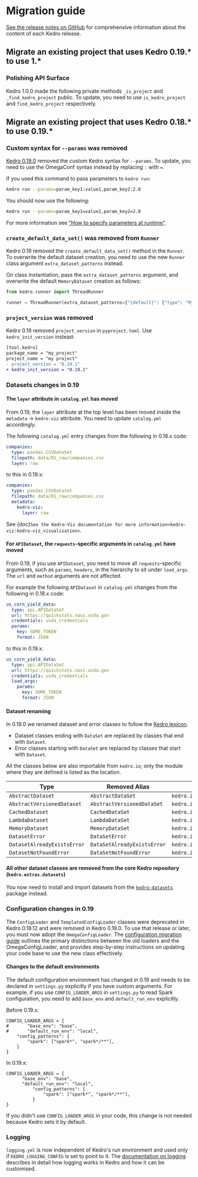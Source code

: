 # Migration guide

[See the release notes on GitHub](https://github.com/kedro-org/kedro/releases/) for comprehensive information about the content of each Kedro release.

## Migrate an existing project that uses Kedro 0.19.* to use 1.*

### Polishing API Surface
Kedro 1.0.0 made the following private methods `_is_project` and `_find_kedro_project` public. To update, you need to use `is_kedro_project` and `find_kedro_project` respectively.

## Migrate an existing project that uses Kedro 0.18.* to use 0.19.*

### Custom syntax for `--params` was removed
[Kedro 0.19.0](https://github.com/kedro-org/kedro/releases/tag/0.19.0) removed the custom Kedro syntax for `--params`. To update, you need to use the OmegaConf syntax instead by replacing `:` with `=`.

If you used this command to pass parameters to `kedro run`:

```bash
kedro run --params=param_key1:value1,param_key2:2.0
```
You should now use the following:

```bash
kedro run --params=param_key1=value1,param_key2=2.0
```

For more information see ["How to specify parameters at runtime"](https://docs.kedro.org/en/stable/configuration/parameters.html#how-to-specify-parameters-at-runtime).

### `create_default_data_set()` was removed from `Runner`
Kedro 0.19 removed the `create_default_data_set()` method in the `Runner`. To overwrite the default dataset creation, you need to use the new `Runner` class argument `extra_dataset_patterns` instead.

On class instantiation, pass the `extra_dataset_patterns` argument, and overwrite the default `MemoryDataset` creation as follows:

```python
from kedro.runner import ThreadRunner

runner = ThreadRunner(extra_dataset_patterns={"{default}": {"type": "MyCustomDataset"}})
```

### `project_version` was removed
Kedro 0.19 removed `project_version` in `pyproject.toml`. Use `kedro_init_version` instead:

```diff
[tool.kedro]
package_name = "my_project"
project_name = "my project"
- project_version = "0.19.1"
+ kedro_init_version = "0.19.1"
```

### Datasets changes in 0.19

#### The `layer` attribute in `catalog.yml` has moved
From 0.19, the `layer` attribute at the top level has been  moved inside the `metadata` -> `kedro-viz` attribute. You need to update `catalog.yml` accordingly.

The following `catalog.yml` entry changes from the following in 0.18.x code:

```yaml
companies:
  type: pandas.CSVDataSet
  filepath: data/01_raw/companies.csv
  layer: raw
```

to this in 0.19.x:

```yaml
companies:
  type: pandas.CSVDataset
  filepath: data/01_raw/companies.csv
  metadata:
    kedro-viz:
      layer: raw
```

See {doc}`See the Kedro-Viz documentation for more information<kedro-viz:kedro-viz_visualisation>`.


#### For `APIDataset`, the `requests`-specific arguments in `catalog.yml` have moved
From 0.19, if you use `APIDataset`, you need to move all `requests`-specific arguments, such as `params`, `headers`, in the hierarchy to sit under `load_args`. The `url` and `method` arguments are not affected.

For example the following `APIDataset` in `catalog.yml` changes from the following in 0.18.x code:

```yaml
us_corn_yield_data:
  type: api.APIDataSet
  url: https://quickstats.nass.usda.gov
  credentials: usda_credentials
  params:
    key: SOME_TOKEN
    format: JSON
```

to this in 0.19.x:

```yaml
us_corn_yield_data:
  type: api.APIDataSet
  url: https://quickstats.nass.usda.gov
  credentials: usda_credentials
  load_args:
    params:
      key: SOME_TOKEN
      format: JSON
```

#### Dataset renaming
In 0.19.0 we renamed dataset and error classes to follow the [Kedro lexicon](https://github.com/kedro-org/kedro/wiki/Kedro-documentation-style-guide).

* Dataset classes ending with `DataSet` are replaced by classes that end with `Dataset`.
* Error classes starting with `DataSet` are replaced by classes that start with `Dataset`.

All the classes below are also importable from `kedro.io`; only the module where they are defined is listed as the location.

| Type                        | Removed Alias               | Location                       |
| --------------------------- | --------------------------- | ------------------------------ |
| `AbstractDataset`           | `AbstractDataSet`           | `kedro.io.core`                |
| `AbstractVersionedDataset`  | `AbstractVersionedDataSet`  | `kedro.io.core`                |
| `CachedDataset`             | `CachedDataSet`             | `kedro.io.cached_dataset`      |
| `LambdaDataset`             | `LambdaDataSet`             | `kedro.io.lambda_dataset`      |
| `MemoryDataset`             | `MemoryDataSet`             | `kedro.io.memory_dataset`      |
| `DatasetError`              | `DataSetError`              | `kedro.io.core`                |
| `DatasetAlreadyExistsError` | `DataSetAlreadyExistsError` | `kedro.io.core`                |
| `DatasetNotFoundError`      | `DataSetNotFoundError`      | `kedro.io.core`                |


#### All other dataset classes are removed from the core Kedro repository (`kedro.extras.datasets`)
You now need to install and import datasets from the [`kedro-datasets`](https://github.com/kedro-org/kedro-plugins/tree/main/kedro-datasets) package instead.

### Configuration changes in 0.19

The `ConfigLoader` and `TemplatedConfigLoader` classes were deprecated in Kedro 0.18.12 and were removed in Kedro 0.19.0. To use that release or later, you must now adopt the `OmegaConfigLoader`. The [configuration migration guide](../configuration/config_loader_migration.md) outlines the primary distinctions between the old loaders and the OmegaConfigLoader, and provides step-by-step instructions on updating your code base to use the new class effectively.


#### Changes to the default environments
The default configuration environment has changed in 0.19 and needs to be declared in `settings.py` explicitly if you have custom arguments. For example, if you use `CONFIG_LOADER_ARGS`  in `settings.py` to read Spark configuration, you need to add `base_env` and `default_run_env` explicitly.

Before 0.19.x:

```
CONFIG_LOADER_ARGS = {
#       "base_env": "base",
#       "default_run_env": "local",
    "config_patterns": {
        "spark": ["spark*", "spark*/**"],
    }
}
```

In 0.19.x:

```
CONFIG_LOADER_ARGS = {
      "base_env": "base",
      "default_run_env": "local",
          "config_patterns": {
              "spark": ["spark*", "spark*/**"],
          }
}
```

If you didn't use `CONFIG_LOADER_ARGS` in your code, this change is not needed because Kedro sets it by default.


### Logging
`logging.yml` is now independent of Kedro's run environment and used only if `KEDRO_LOGGING_CONFIG` is set to point to it. The [documentation on logging](https://docs.kedro.org/en/stable/logging/index.html) describes in detail how logging works in Kedro and how it can be customised.
